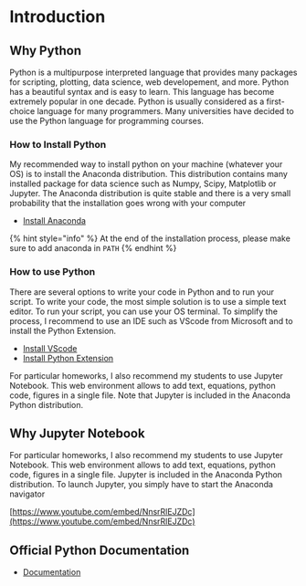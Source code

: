 # Introduction

## Why Python

Python is a multipurpose interpreted language that provides many packages for scripting, plotting, data science, web developement, and more. Python has a beautiful syntax and is easy to learn. This language has become extremely popular in one decade. Python is usually considered as a first-choice language for many programmers. Many universities have decided to use the Python language for programming courses.

### How to Install Python

My recommended way to install python on your machine \(whatever your OS\) is to install the Anaconda distribution. This distribution contains many installed package for data science such as Numpy, Scipy, Matplotlib or Jupyter. The Anaconda distribution is quite stable and there is a very small probability that the installation goes wrong with your computer

* [Install Anaconda](https://www.anaconda.com/products/individual#Downloads)

{% hint style="info" %}
At the end of the installation process, please make sure to add anaconda in `PATH`
{% endhint %}

### How to use Python

There are several options to write your code in Python and to run your script. To write your code, the most simple solution is to use a simple text editor. To run your script, you can use your OS terminal. To simplify the process, I recommend to use an IDE such as VScode from Microsoft and to install the Python Extension.

* [Install VScode](https://code.visualstudio.com)
* [Install Python Extension](https://marketplace.visualstudio.com/items?itemName=ms-python.python)

For particular homeworks, I also recommend my students to use Jupyter Notebook. This web environment allows to add text, equations, python code, figures in a single file. Note that Jupyter is included in the Anaconda Python distribution.

## Why Jupyter Notebook

For particular homeworks, I also recommend my students to use Jupyter Notebook. This web environment allows to add text, equations, python code, figures in a single file. Jupyter is included in the Anaconda Python distribution. To launch Jupyter, you simply have to start the Anaconda navigator



[https://www.youtube.com/embed/NnsrRlEJZDc](https://www.youtube.com/embed/NnsrRlEJZDc)





## Official Python Documentation 

* [Documentation](https://docs.python.org/3/tutorial/controlflow.html)

